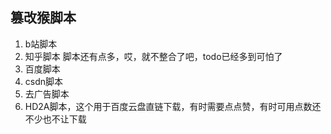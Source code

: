 ## 篡改猴脚本
1. b站脚本
2. 知乎脚本 脚本还有点多，哎，就不整合了吧，todo已经多到可怕了
3. 百度脚本
4. csdn脚本
5. 去广告脚本
6. HD2A脚本，这个用于百度云盘直链下载，有时需要点点赞，有时可用点数还不少也不让下载